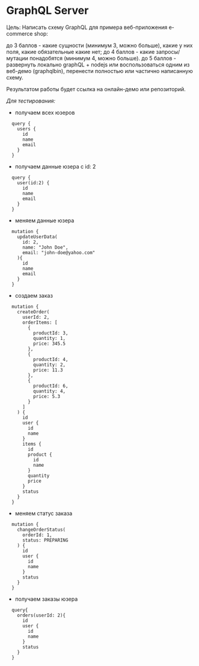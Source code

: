 # GraphQL Server

Цель: Написать схему GraphQL для примера веб-приложения e-commerce shop:

до 3 баллов - какие сущности (минимум 3, можно больше), какие у них поля, какие обязательные какие нет;
до 4 баллов - какие запросы/мутации понадобятся (минимум 4, можно больше).
до 5 баллов - развернуть локально graphQL + nodejs или воспользоваться одним из веб-демо (graphqlbin), перенести полностью или частично написанную схему.

Результатом работы будет ссылка на онлайн-демо или репозиторий.

_Для тестирования:_

- получаем всех юзеров

```
  query {
	users {
      id
      name
      email
    }
  }
```

- получаем данные юзера с id: 2

```
  query {
	user(id:2) {
      id
      name
      email
    }
  }
```

- меняем данные юзера

```
  mutation {
	updateUserData(
      id: 2,
      name: "John Doe",
      email: "john-doe@yahoo.com"
    ){
      id
      name
      email
    }
  }
```

- создаем заказ

```
  mutation {
	createOrder(
      userId: 2,
      orderItems: [
        {
          productId: 3,
          quantity: 1,
          price: 345.5
        },
        {
          productId: 4,
          quantity: 2,
          price: 11.3
        },
      	{
          productId: 6,
          quantity: 4,
          price: 5.3
        }
      ]
    ) {
      id
      user {
        id
		name
      }
      items {
        id
        product {
          id
          name
        }
        quantity
        price
      }
      status
    }
  }
```

- меняем статус заказа

```
  mutation {
	changeOrderStatus(
      orderId: 1,
      status: PREPARING
    ) {
      id
      user {
        id
        name
      }
      status
    }
  }
```

- получаем заказы юзера

```
  query{
    orders(userId: 2){
      id
      user {
        id
        name
      }
      status
    }
  }
```
